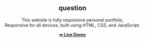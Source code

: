 <div align="center">


  <br />
  <br />

  

<h2 align="center">question</h2>

This website is fully responsive personal portfolio, <br />Responsive for all devices, built using HTML, CSS, and JavaScript.

<a href="https://larisashaloyan.github.io/task1/"><strong>➥ Live Demo</strong></a>

</div>

<br />
